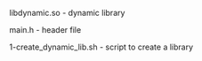 libdynamic.so - dynamic library

main.h - header file

1-create_dynamic_lib.sh - script to create a library
